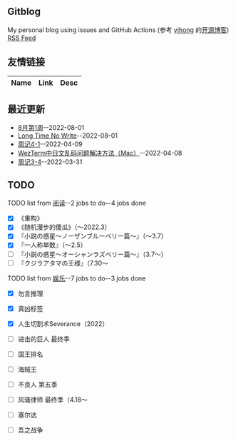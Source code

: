 ## Gitblog
My personal blog using issues and GitHub Actions (参考 [yihong](https://github.com/yihong0618) 的[开源博客](https://github.com/yihong0618/gitblog/issues/177))
[RSS Feed](https://raw.githubusercontent.com/wjianbo/blog-data/main/feed.xml)
## 友情链接
| Name | Link | Desc | 
 | ---- | ---- | ---- |
## 最近更新
- [8月第1周](https://github.com/wjianbo/blog-data/issues/15)--2022-08-01
- [Long Time No Write](https://github.com/wjianbo/blog-data/issues/14)--2022-08-01
- [周记4-1](https://github.com/wjianbo/blog-data/issues/13)--2022-04-09
- [WezTerm中日文乱码问题解决方法（Mac）](https://github.com/wjianbo/blog-data/issues/12)--2022-04-08
- [周记3-4](https://github.com/wjianbo/blog-data/issues/11)--2022-03-31
## TODO
TODO list from [阅读](https://github.com/wjianbo/blog-data/issues/5)--2 jobs to do--4 jobs done
- [x] 《重构》
- [x] 《随机漫步的傻瓜》（～2022.3）
- [x] 『小説の惑星〜ノーザンブルーベリー篇～』（～3.7）
- [x] 『一人称単数』（～2.5）
- [ ] 『小説の惑星〜オーシャンラズベリー篇～』（3.7〜）
- [ ] 『クジラアタマの王様』（7.30〜

TODO list from [娱乐](https://github.com/wjianbo/blog-data/issues/2)--7 jobs to do--3 jobs done
- [x] 勿言推理
- [x] 真凶标签
- [x] 人生切割术Severance（2022）
- [ ] 进击的巨人 最终季
- [ ] 国王排名
- [ ] 海贼王
- [ ] 不良人 第五季
- [ ] 风骚律师 最终季（4.18～
- [ ] 塞尔达
- [ ] 吾之战争

